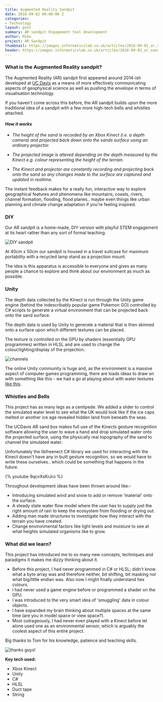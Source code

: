 ```yaml
---
title: Augmented Reality Sandpit
date: 2016-09-02 00:00:00 Z
categories:
- Technology
layout: post
summary: AR sandpit Engagement tool development
author: Mike
project: AR Sandpit
thumbnail: https://images.informaticslab.co.uk/articles/2016-09-02_ar_sandpit/Screen+Shot+2016-09-07+at+14.33.03.png
header: https://images.informaticslab.co.uk/articles/2016-09-02_ar_sandpit/Screen+Shot+2016-09-07+at+14.33.03.png
---
```


### What is the  Augmented Reality sandpit?

The Augmented Reality (AR) sandpit first appeared around 2014-ish developed at [UC Davis](http://idav.ucdavis.edu/~okreylos/ResDev/SARndbox/) as a means of more effectively communicating aspects of geophysical science as well as pushing the envelope in terms of visualisation technology.

If you haven't come across this before, the AR sandpit builds upon the more traditional idea of a sandpit with a few more high-tech bells and whistles attached.

#### *How it works*

* *The height of the sand is recorded by an Xbox Kinect (i.e. a depth camera) and projected back down onto the sands surface using an ordinary projector.*

* *The projected image is altered depending on the depth measured by the Kinect e.g. colour representing the height of the terrain.*

* *The Kinect and projector are constantly recording and projecting back onto the sand so any changes made to the surface are captured and updated in realtime.*

The instant feedback makes for a really fun, interactive way to explore geographical features and phenomena like mountains, coasts, rivers, channel formation, flooding, flood planes.. maybe even things like urban planning and climate change adaptation if you're feeling inspired.

### DIY

Our AR sandpit is a home-made, DIY version with playful STEM engagement at its heart rather than any sort of formal teaching.

![DIY sandpit](https://images.informaticslab.co.uk/articles/2016-09-02_ar_sandpit/Sand%20pit%20.jpg "DIY sandpit")

At 40cm x 50cm our sandpit is housed in a travel suitcase for maximum portability with a recycled lamp stand as a projection mount.

The idea is this apparatus is accessible to everyone and gives as many people a chance to explore and think about our environment as much as possible.

### Unity

The depth data collected by the Kinect is run through the Unity game engine (behind the indescribably popular game Pokemon GO) controlled by C# scripts to generate a virtual environment that can be projected back onto the sand surface.

The depth data is used by Unity to generate a material that is then skinned onto a surface upon which different textures can be placed.

The texture is controlled on the GPU by shaders (essentially GPU programmes) written in HLSL and are used to change the colour/lighting/display of the projection.


![channels](https://images.informaticslab.co.uk/articles/2016-09-02_ar_sandpit/Screen+Shot+2016-09-07+at+14.33.03.png "channels")


The online Unity community is huge and, as the environment is a massive aspect of computer games programming, there are loads ideas to draw on with something like this - we had a go at playing about with water textures [like this](http://forum.unity3d.com/threads/riverwater-the-free-epic-water-solution-for-unity-free-users.235860/).

### Whistles and Bells

This project has as many legs as a centipede. We added a slider to control the simulated water level to see what the UK would look like if the ice caps melted or another ice age revealed hidden land from beneath the seas.

The UCDavis AR sand *box* makes full use of the Kinects gesture recognition software allowing the user to wave a hand and drop simulated water onto the projected surface, using the physically real topography of the sand to channel the simulated water.

Unfortunately the libfreenect C# library we used for interacting with the Kinect doesn't have any in built gesture recognition, so we would have to write these ourselves.. which could be something that happens in the future.

{% youtube 9qcvXsKrJro %}

Throughout development ideas have been thrown around like:-
* Introducing simulated wind and snow to add or remove 'material' onto the surface.
* A steady state water flow model where the user has to supply just the right amount of rain to keep the ecosystem from flooding or drying out.
* Adding man made structures to investigate how they interact with the terrain you have created.
* Change environmental factors like light levels and moisture to see at what heights simulated organisms like to grow.

### What did we learn?

This project has introduced me to so many new concepts, techniques and paradigms it makes me dizzy thinking about it.

+ Before this project, I had never programmed in C# or HLSL; didn't know what a byte array was and therefore neither, bit shifting, bit masking nor what big/little endian was. Also now I might finally understand hex colours.
+ I had never used a game engine before or programmed a shader on the GPU.
+ I was introduced to the very smart idea of 'smuggling' data in colour objects.
+ I have expanded my brain thinking about multiple spaces at the same time (are you in model space or view space?).
+ Most outrageously, I had never even played with a Kinect before let alone used one as an environmental sensor, which is arguably the coolest aspect of this entire project.

Big thanks to Tom for his knowledge, patience and teaching skills.


![thanks guys!](https://images.informaticslab.co.uk/articles/2016-09-02_ar_sandpit/Screen+Shot+2016-09-08+at+09.31.57.png)

**Key tech used:**
+ Xbox Kinect
+ Unity
+ C#
+ HLSL
+ Duct tape
+ String
